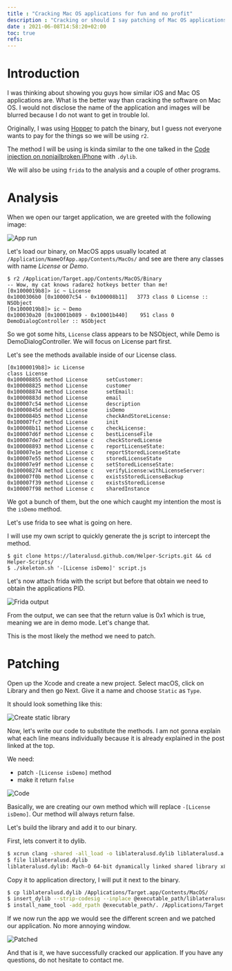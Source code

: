 ```yaml
---
title : "Cracking Mac OS applications for fun and no profit"
description : "Cracking or should I say patching of Mac OS applications"
date : 2021-06-08T14:58:20+02:00
toc: true
refs: 
---
```


# Introduction

I was thinking about showing you guys how similar iOS and Mac OS applications are. What is the better way than cracking the software on Mac OS. I would not disclose the name of the application and images will be blurred because I do not want to get in trouble lol.

Originally, I was using [Hopper](https://www.hopperapp.com) to patch the binary, but I guess not everyone wants to pay for the things so we will be using `r2`.

The method I will be using is kinda similar to the one talked in the [Code injection on nonjailbroken iPhone](http://localhost:1313/theos_like/) with `.dylib`.

We will also be using `frida` to the analysis and a couple of other programs.

# Analysis

When we open our target application, we are greeted with the following image:

![App run](../images/app_run.png)

Let's load our binary, on MacOS apps usually located at `/Application/NameOfApp.app/Contents/MacOs/` and see are there any classes with name _License_ or _Demo_. 

```
$ r2 /Application/Target.app/Contents/MacOS/Binary
-- Wow, my cat knows radare2 hotkeys better than me!
[0x1000019b8]> ic ~ License
0x1000306b0 [0x100007c54 - 0x100008b11]   3773 class 0 License :: NSObject
[0x1000019b8]> ic ~ Demo
0x100030a20 [0x10001b089 - 0x10001b440]    951 class 0 DemoDialogController :: NSObject
```

So we got some hits, `License` class appears to be NSObject, while Demo is DemoDialogController. We will focus on License part first.

Let's see the methods available inside of our License class.

```
[0x1000019b8]> ic License
class License
0x100008855 method License      setCustomer:
0x100008825 method License      customer
0x100008874 method License      setEmail:
0x10000883d method License      email
0x100007c54 method License      description
0x10000845d method License      isDemo
0x1000084b5 method License      checkAndStoreLicense:
0x100007fc7 method License      init
0x100008b11 method License c    checkLicense:
0x100007d6f method License c    bestLicenseFile
0x100007de7 method License c    checkStoredLicense
0x100008893 method License c    reportLicenseState:
0x100007e1e method License c    reportStoredLicenseState
0x100007e55 method License c    storedLicenseState
0x100007e9f method License c    setStoredLicenseState:
0x100008274 method License c    verifyLicense:withLicenseServer:
0x100007f0b method License c    existsStoredLicenseBackup
0x100007f39 method License c    existsStoredLicense
0x100007f98 method License c    sharedInstance
```

We got a bunch of them, but the one which caught my intention the most is the `isDemo` method.

Let's use frida to see what is going on here.

I will use my own script to quickly generate the js script to intercept the method.

```
$ git clone https://lateralusd.github.com/Helper-Scripts.git && cd Helper-Scripts/
$ ./skeleton.sh '-[License isDemo]' script.js
```

Let's now attach frida with the script but before that obtain we need to obtain the applications PID.

![Frida output](../images/frida_inter.png)

From the output, we can see that the return value is 0x1 which is true, meaning we are in demo mode. Let's change that.

This is the most likely the method we need to patch.

# Patching
Open up the Xcode and create a new project. Select macOS, click on Library and then go Next. Give it a name and choose `Static` as `Type`.

It should look something like this:

![Create static library](../images/xcode_library.png)

Now, let's write our code to substitute the methods. I am not gonna explain what each line means individually because it is already explained in the post linked at the top.

We need:
* patch `-[License isDemo]` method
* make it return `false`

![Code](../images/xcode_code.png)

Basically, we are creating our own method which will replace `-[License isDemo]`. Our method will always return false.

Let's build the library and add it to our binary.

First, lets convert it to dylib.

```bash
$ xcrun clang -shared -all_load -o liblateralusd.dylib liblateralusd.a
$ file liblateralusd.dylib
liblateralusd.dylib: Mach-O 64-bit dynamically linked shared library x86_64
```

Copy it to application directory, I will put it next to the binary.

```bash
$ cp liblateralusd.dylib /Applications/Target.app/Contents/MacOS/
$ insert_dylib --strip-codesig --inplace @executable_path/liblateralusd.dylib /Applications/Target.app/Contents/MacOS/Binary
$ install_name_tool -add_rpath @executable_path/. /Applications/Target.app/Contents/MacOS/Binary
```

If we now run the app we would see the different screen and we patched our application. No more annoying window.

![Patched](../images/mac_cracked.png)

And that is it, we have successfully cracked our application. If you have any questions, do not hesitate to contact me.
